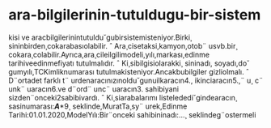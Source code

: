 # ara-bilgilerinin-tutuldugu-bir-sistem
kisi ve aracbilgilerinintutuldu˘gubirsistemisteniyor.Birki¸ sininbirden¸cokarabasıolabilir.
 ˆ
 Ara¸cisetaksi,kamyon,otob¨ usvb.bir¸ cokara¸colabilir.Ayrıca,ara¸cileilgilimodeli,yılı,markası,edinme
 tarihiveedinmefiyatı tutulmalıdır.
 ˆ
 Ki¸sibilgisiolarakki¸ sininadı, soyadı,do˘ gumyılı,TCKimliknumarası tutulmakisteniyor.Ancakbubilgiler
 gizliolmalı.
 ˆ
 D¨ortadet farklı t¨ urdenaracınızınoldu˘gunuilkaracın4., ikinciaracın5.,¨ u¸ c¨ unk¨ uaracın6.ve
 d¨ord¨ unc¨ uaracın3. sahibiyani sizden¨onceki2sabibivardı.
 ˆ
 Ki¸siarabalarımı listelededi˘gindearacın¸ sasinumarası:***A****9¸ seklinde,MuratTa¸sy¨ urek,Edinme
 Tarihi:01.01.2020,ModelYılı:Bir¨onceki sahibininadı:...¸ seklindeg¨ostermeli
